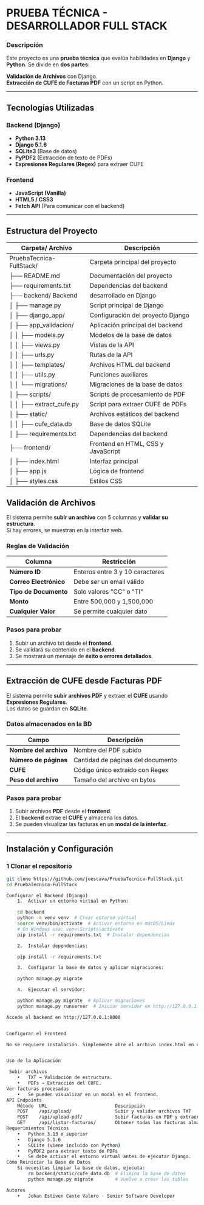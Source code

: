 # PRUEBA TÉCNICA - DESARROLLADOR FULL STACK

### **Descripción**
Este proyecto es una **prueba técnica** que evalúa habilidades en **Django** y **Python**. Se divide en **dos partes**:

**Validación de Archivos** con Django.  
**Extracción de CUFE de Facturas PDF** con un script en Python.

---

##  **Tecnologías Utilizadas**
### **Backend (Django)**
- **Python 3.13**
- **Django 5.1.6**
- **SQLite3** (Base de datos)
- **PyPDF2** (Extracción de texto de PDFs)
- **Expresiones Regulares (Regex)** para extraer CUFE

### **Frontend**
- **JavaScript (Vanilla)**
- **HTML5 / CSS3**
- **Fetch API** (Para comunicar con el backend)

---

## **Estructura del Proyecto**

| Carpeta/ Archivo |	Descripción |
|---------|------------|
|PruebaTecnica-FullStack/ | Carpeta principal del proyecto
├── README.md | Documentación del proyecto
├── requirements.txt | Dependencias del backend
├── backend/	Backend | desarrollado en Django
│   ├── manage.py | Script principal de Django
│   ├── django_app/ | Configuración del proyecto Django
│   ├── app_validacion/ | Aplicación principal del backend
│   │   ├── models.py | Modelos de la base de datos
│   │   ├── views.py | Vistas de la API
│   │   ├── urls.py | Rutas de la API
│   │   ├── templates/ | Archivos HTML del backend
│   │   ├── utils.py | Funciones auxiliares
│   │   └── migrations/ | Migraciones de la base de datos
│   ├── scripts/ | Scripts de procesamiento de PDF
│   │   ├── extract_cufe.py | Script para extraer CUFE de PDFs
│   ├── static/ | Archivos estáticos del backend
│   │   ├── cufe_data.db | Base de datos SQLite
│   ├── requirements.txt | Dependencias del backend
├── frontend/ | Frontend en HTML, CSS y JavaScript
│   ├── index.html | Interfaz principal
│   ├── app.js | Lógica de frontend
│   ├── styles.css | Estilos CSS

## **Validación de Archivos**

El sistema permite **subir un archivo** con 5 columnas y **validar su estructura**.  
Si hay errores, se muestran en la interfaz web.

### **Reglas de Validación**

| Columna | Restricción |
|---------|------------|
|**Número ID** | Enteros entre 3 y 10 caracteres |
|**Correo Electrónico** | Debe ser un email válido |
|**Tipo de Documento** | Solo valores "CC" o "TI" |
|**Monto** | Entre 500,000 y 1,500,000 |
|**Cualquier Valor** | Se permite cualquier dato |

### **Pasos para probar**
1. Subir un archivo txt desde el **frontend**.
2. Se validará su contenido en el **backend**.
3. Se mostrará un mensaje de **éxito o errores detallados**.

---

##  **Extracción de CUFE desde Facturas PDF**
El sistema permite **subir archivos PDF** y extraer el **CUFE** usando **Expresiones Regulares**.  
Los datos se guardan en **SQLite**.

### **Datos almacenados en la BD**
| Campo | Descripción |
|---------|------------|
| **Nombre del archivo** | Nombre del PDF subido |
| **Número de páginas** | Cantidad de páginas del documento |
| **CUFE** | Código único extraído con Regex |
| **Peso del archivo** | Tamaño del archivo en bytes |

### **Pasos para probar**
1. Subir archivos **PDF** desde el **frontend**.
2. El **backend** extrae el **CUFE** y almacena los datos.
3. Se pueden visualizar las facturas en un **modal de la interfaz**.

---

## **Instalación y Configuración**
### **1 Clonar el repositorio**
```sh
git clone https://github.com/joescava/PruebaTecnica-FullStack.git
cd PruebaTecnica-FullStack

Configurar el Backend (Django)
	1.	Activar un entorno virtual en Python:

    cd backend
    python -m venv venv  # Crear entorno virtual
    source venv/bin/activate  # Activar entorno en macOS/Linux
    # En Windows usa: venv\Scripts\activate
    pip install -r requirements.txt  # Instalar dependencias

    2.	Instalar dependencias:

    pip install -r requirements.txt

    3.	Configurar la base de datos y aplicar migraciones:

    python manage.py migrate

    4.	Ejecutar el servidor:

    python manage.py migrate  # Aplicar migraciones
    python manage.py runserver  # Iniciar servidor en http://127.0.0.1:8000

Accede al backend en http://127.0.0.1:8000


Configurar el Frontend

No se requiere instalación. Simplemente abre el archivo index.html en el navegador.


Uso de la Aplicación

 Subir archivos
	•	TXT → Validación de estructura.
	•	PDFs → Extracción del CUFE.
Ver facturas procesadas
	•	Se pueden visualizar en un modal en el frontend.
API Endpoints
    Método	URL	                        Descripción
    POST	/api/upload/	            Subir y validar archivos TXT
    POST	/api/upload-pdf/	        Subir facturas en PDF y extraer CUFE
    GET	    /api/listar-facturas/	    Obtener todas las facturas almacenadas
Requerimientos Técnicos
	•	Python 3.13 o superior
	•	Django 5.1.6
	•	SQLite (viene incluido con Python)
	•	PyPDF2 para extraer texto de PDFs
    •	Se debe activar el entorno virtual antes de ejecutar Django.
Cómo Reiniciar la Base de Datos
    Si necesitas limpiar la base de datos, ejecuta:
        rm backend/static/cufe_data.db  # Elimina la base de datos
        python manage.py migrate        # Vuelve a crear las tablas

Autores
	•	Johan Estiven Cante Valero - Senior Software Developer
